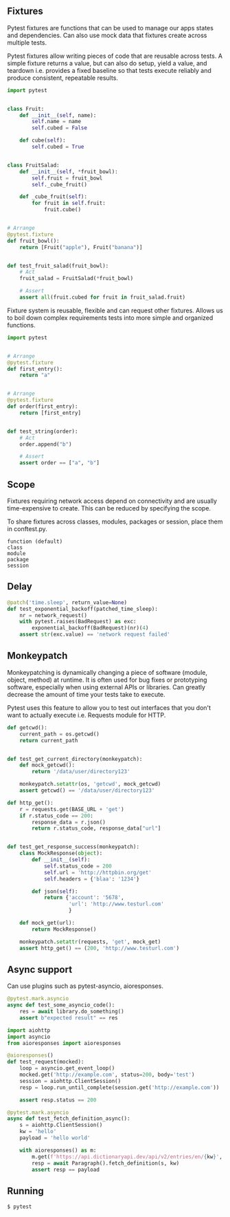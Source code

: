 ## Fixtures

Pytest fixtures are functions that can be used to manage our apps states and dependencies. Can also use mock data that fixtures create across multiple tests.

Pytest fixtures allow writing pieces of code that are reusable across tests. A simple fixture returns a value, but can also do setup, yield a value, and teardown i.e. provides a fixed baseline so that tests execute reliably and produce consistent, repeatable results.

```py
import pytest


class Fruit:
    def __init__(self, name):
        self.name = name
        self.cubed = False

    def cube(self):
        self.cubed = True


class FruitSalad:
    def __init__(self, *fruit_bowl):
        self.fruit = fruit_bowl
        self._cube_fruit()

    def _cube_fruit(self):
        for fruit in self.fruit:
            fruit.cube()


# Arrange
@pytest.fixture
def fruit_bowl():
    return [Fruit("apple"), Fruit("banana")]


def test_fruit_salad(fruit_bowl):
    # Act
    fruit_salad = FruitSalad(*fruit_bowl)

    # Assert
    assert all(fruit.cubed for fruit in fruit_salad.fruit)
```

Fixture system is reusable, flexible and can request other fixtures. Allows us to boil down complex requirements tests into more simple and organized functions.

```py
import pytest


# Arrange
@pytest.fixture
def first_entry():
    return "a"


# Arrange
@pytest.fixture
def order(first_entry):
    return [first_entry]


def test_string(order):
    # Act
    order.append("b")

    # Assert
    assert order == ["a", "b"]
```

## Scope

Fixtures requiring network access depend on connectivity and are usually time-expensive to create. This can be reduced by specifying the scope.

To share fixtures across classes, modules, packages or session, place them in conftest.py.

```
function (default)
class
module
package
session
```

## Delay

```py
@patch('time.sleep', return_value=None)
def test_exponential_backoff(patched_time_sleep):
    nr = network_request()
    with pytest.raises(BadRequest) as exc:
        exponential_backoff(BadRequest)(nr)(4)
    assert str(exc.value) == 'network request failed'
```

## Monkeypatch

Monkeypatching is dynamically changing a piece of software (module, object, method) at runtime. It is often used for bug fixes or prototyping software, especially when using external APIs or libraries. Can greatly decrease the amount of time your tests take to execute.

Pytest uses this feature to allow you to test out interfaces that you don't want to actually execute i.e. Requests module for HTTP.

```py
def getcwd():
    current_path = os.getcwd()
    return current_path


def test_get_current_directory(monkeypatch):
    def mock_getcwd():
        return '/data/user/directory123'

    monkeypatch.setattr(os, 'getcwd', mock_getcwd)
    assert getcwd() == '/data/user/directory123'
```

```py
def http_get():
    r = requests.get(BASE_URL + 'get')
    if r.status_code == 200:
        response_data = r.json()
        return r.status_code, response_data["url"]


def test_get_response_success(monkeypatch):
    class MockResponse(object):
        def __init__(self):
            self.status_code = 200
            self.url = 'http://httpbin.org/get'
            self.headers = {'blaa': '1234'}

        def json(self):
            return {'account': '5678',
                    'url': 'http://www.testurl.com'
                    }

    def mock_get(url):
        return MockResponse()

    monkeypatch.setattr(requests, 'get', mock_get)
    assert http_get() == (200, 'http://www.testurl.com')
```

## Async support

Can use plugins such as pytest-asyncio, aioresponses.

```py
@pytest.mark.asyncio
async def test_some_asyncio_code():
    res = await library.do_something()
    assert b"expected result" == res
```

```py
import aiohttp
import asyncio
from aioresponses import aioresponses

@aioresponses()
def test_request(mocked):
    loop = asyncio.get_event_loop()
    mocked.get('http://example.com', status=200, body='test')
    session = aiohttp.ClientSession()
    resp = loop.run_until_complete(session.get('http://example.com'))

    assert resp.status == 200
```

```py
@pytest.mark.asyncio
async def test_fetch_definition_async():
    s = aiohttp.ClientSession()
    kw = 'hello'
    payload = 'hello world'

    with aioresponses() as m:
        m.get(f'https://api.dictionaryapi.dev/api/v2/entries/en/{kw}', payload=payload)
        resp = await Paragraph().fetch_definition(s, kw)
        assert resp == payload
```

## Running

```console
$ pytest
```
